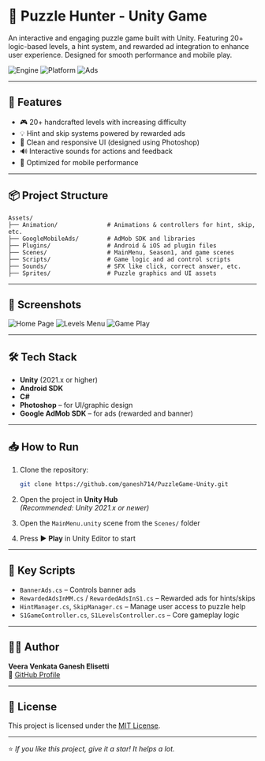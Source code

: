 # 🧩 Puzzle Hunter - Unity Game

An interactive and engaging puzzle game built with Unity. Featuring 20+ logic-based levels, a hint system, and rewarded ad integration to enhance user experience. Designed for smooth performance and mobile play.

![Engine](https://img.shields.io/badge/Engine-Unity-000?logo=unity&logoColor=white)
![Platform](https://img.shields.io/badge/Platform-Android-green)
![Ads](https://img.shields.io/badge/Ads-Google%20Mobile%20Ads-yellow)

---

## 🚀 Features

- 🎮 20+ handcrafted levels with increasing difficulty
- 💡 Hint and skip systems powered by rewarded ads
- 🎨 Clean and responsive UI (designed using Photoshop)
- 🔊 Interactive sounds for actions and feedback
- 📱 Optimized for mobile performance

---

## 📦 Project Structure

```
Assets/
├── Animation/              # Animations & controllers for hint, skip, etc.
├── GoogleMobileAds/        # AdMob SDK and libraries
├── Plugins/                # Android & iOS ad plugin files
├── Scenes/                 # MainMenu, Season1, and game scenes
├── Scripts/                # Game logic and ad control scripts
├── Sounds/                 # SFX like click, correct answer, etc.
├── Sprites/                # Puzzle graphics and UI assets
```

---

## 📸 Screenshots
![Home Page](https://github.com/user-attachments/assets/1e048d27-8298-4f4c-81a5-d4db189bb02d)
![Levels Menu](https://github.com/user-attachments/assets/00af95f0-0bae-4de9-b986-8a983b0398fc)
![Game Play](https://github.com/user-attachments/assets/a5ddb4dd-8c4d-4e8e-a112-6bd68a1d14fe)

---

## 🛠️ Tech Stack

- **Unity** (2021.x or higher)
- **Android SDK**
- **C#**
- **Photoshop** – for UI/graphic design
- **Google AdMob SDK** – for ads (rewarded and banner)

---

## 📥 How to Run

1. Clone the repository:
   ```bash
   git clone https://github.com/ganesh714/PuzzleGame-Unity.git
   ```

2. Open the project in **Unity Hub**  
   _(Recommended: Unity 2021.x or newer)_

3. Open the `MainMenu.unity` scene from the `Scenes/` folder

4. Press ▶️ **Play** in Unity Editor to start

---

## 🧠 Key Scripts

- `BannerAds.cs` – Controls banner ads
- `RewardedAdsInMM.cs` / `RewardedAdsInS1.cs` – Rewarded ads for hints/skips
- `HintManager.cs`, `SkipManager.cs` – Manage user access to puzzle help
- `S1GameController.cs`, `S1LevelsController.cs` – Core gameplay logic

---

## 🙋‍♂️ Author

**Veera Venkata Ganesh Elisetti**  
🔗 [GitHub Profile](https://github.com/ganesh714)

---

## 📄 License

This project is licensed under the [MIT License](LICENSE).

---

⭐️ _If you like this project, give it a star! It helps a lot._
